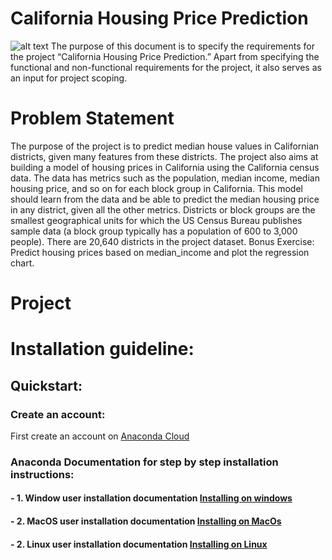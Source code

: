# California Housing Price Prediction
![alt text](https://github.com/nikhil2020/California_Housing_price/blob/master/5b75a356e199f336008b528b.jpeg)
The purpose of this document is to specify the requirements for the project “California Housing Price Prediction.” Apart from specifying the functional and non-functional requirements for the project, it also serves as an input for project scoping.

# Problem Statement
The purpose of the project is to predict median house values in Californian districts, given many features from these districts.
The project also aims at building a model of housing prices in California using the California census data. The data has metrics such as the population, median income, median housing price, and so on for each block group in California. This model should learn from the data and be able to predict the median housing price in any district, given all the other metrics.
Districts or block groups are the smallest geographical units for which the US Census Bureau publishes sample data (a block group typically has a population of 600 to 3,000 people). There are 20,640 districts in the project dataset.
Bonus Exercise: Predict housing prices based on median_income and plot the regression chart.

# Project 
# Installation guideline:

## Quickstart:

### Create an account:

First create an account on [Anaconda Cloud](https://anaconda.org)

### Anaconda Documentation for step by step installation instructions:

#### - 1. Window user installation documentation [ Installing on windows](https://docs.anaconda.com/anaconda/install/windows/)
#### - 2. MacOS user installation documentation [Installing on MacOs](https://docs.anaconda.com/anaconda/install/mac-os/)
#### - 2. Linux user installation documentation [Installing on Linux](https://docs.anaconda.com/anaconda/install/linux/)
